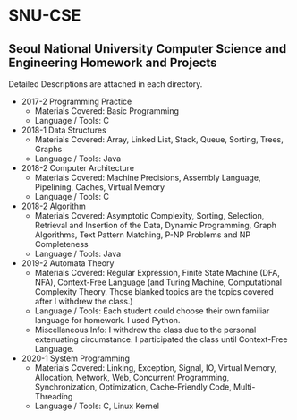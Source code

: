 # SNU-CSE

## Seoul National University Computer Science and Engineering Homework and Projects
Detailed Descriptions are attached in each directory.

* 2017-2 Programming Practice
	* Materials Covered: Basic Programming
	* Language / Tools: C
* 2018-1 Data Structures
	* Materials Covered: Array, Linked List, Stack, Queue, Sorting, Trees, Graphs
	* Language / Tools: Java
* 2018-2 Computer Architecture
	* Materials Covered: Machine Precisions, Assembly Language, Pipelining, Caches, Virtual Memory
	* Language / Tools: C
* 2018-2 Algorithm
	* Materials Covered: Asymptotic Complexity, Sorting, Selection, Retrieval and Insertion of the Data, Dynamic Programming, Graph Algorithms, Text Pattern Matching, P-NP Problems and NP Completeness
	* Language / Tools: Java
* 2019-2 Automata Theory
	* Materials Covered: Regular Expression, Finite State Machine (DFA, NFA), Context-Free Language (and Turing Machine, Computational Complexity Theory. Those blanked topics are the topics covered after I withdrew the class.)
	* Language / Tools: Each student could choose their own familiar language for homework. I used Python.
	* Miscellaneous Info: I withdrew the class due to the personal extenuating circumstance. I participated the class until Context-Free Language.
* 2020-1 System Programming
	* Materials Covered: Linking, Exception, Signal, IO, Virtual Memory, Allocation, Network, Web, Concurrent Programming, Synchronization, Optimization, Cache-Friendly Code, Multi-Threading
	* Language / Tools: C, Linux Kernel
